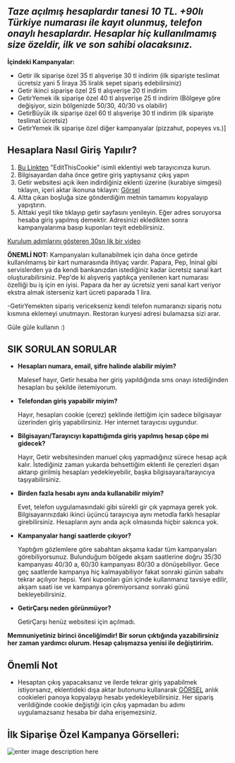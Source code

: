 ## ***Taze açılmış hesaplardır tanesi 10 TL. +90lı Türkiye numarası ile kayıt olunmuş, telefon onaylı hesaplardır. Hesaplar hiç kullanılmamış size özeldir, ilk ve son sahibi olacaksınız.***

  
**İçindeki Kampanyalar:**  

 - Getir ilk siparişe özel 35 tl alışverişe 30 tl indirim (ilk siparişte teslimat ücretsiz yani 5 liraya 35 liralık sepet sipariş edebilirsiniz)  
 - Getir ikinci siparişe özel 25 tl alışverişe 20 tl indirim
 - GetirYemek ilk siparişe özel 40 tl alışverişe 25 tl indirim (Bölgeye göre değişiyor, sizin bölgenizde 50/30, 40/30 vs olabilir)
 - GetirBüyük ilk siparişe özel 60 tl alışverişe 30 tl indirim (ilk siparişte teslimat ücretsiz)
 - GetirYemek ilk siparişe özel diğer kampanyalar (pizzahut, popeyes vs.)]  

 


**Hesaplara Nasıl Giriş Yapılır?** 
-
 1. [Bu Linkten](https://chrome.google.com/webstore/detail/editthiscookie/fngmhnnpilhplaeedifhccceomclgfbg?hl=tr) "EditThisCookie" isimli eklentiyi web tarayıcınıza kurun.  
 2.  Bilgisayardan daha önce getire giriş yaptıysanız çıkış yapın  
 3.  Getir websitesi açık iken indirdiğiniz eklenti üzerine (kurabiye simgesi) tıklayın, içeri aktar ikonuna tıklayın: [Görsel](https://imgur.com/Mhrvr66)  
 4.  Altta çıkan boşluğa size gönderdiğim metnin tamamını kopyalayıp yapıştırın.  
 5. Alttaki yeşil tike tıklayıp getir sayfasını yenileyin. Eğer adres soruyorsa hesaba giriş yapılmış demektir. Adresinizi ekledikten sonra kampanyalarıma basıp kuponları teyit edebilirsiniz.

[Kurulum adımlarını gösteren 30sn lik bir video](https://www.youtube.com/watch?v=y8RkBQxU1o8)


**ÖNEMLİ NOT:** Kampanyaları kullanabilmek için daha önce getirde kullanılmamış bir kart numarasında ihtiyaç vardır. Papara, Pep, İninal gibi servislerden ya da kendi bankanızdan istediğiniz kadar ücretsiz sanal kart oluşturabilirsiniz. Pep'de ki alışveriş yaptıkça yenilenen kart numarası özelliği bu iş için en iyisi. Papara da her ay ücretsiz yeni sanal kart veriyor ekstra almak isterseniz kart ücreti paparada 1 lira.

-GetirYemekten sipariş vericekseniz kendi telefon numaranızı sipariş notu kısmına eklemeyi unutmayın. Restoran kuryesi adresi bulamazsa sizi arar.
  
Güle güle kullanın :) 

**SIK SORULAN SORULAR**
 - 

- **Hesapları numara, email, şifre halinde alabilir miyim?**

	Malesef hayır, Getir hesaba her giriş yapıldığında sms onayı istediğinden hesapları bu şekilde iletemiyorum.
		
- **Telefondan giriş yapabilir miyim?**

	Hayır, hesapları cookie (çerez) şeklinde ilettiğim için sadece bilgisayar üzerinden giriş yapabilirsiniz. Her internet tarayıcısı uygundur.
	
- **Bilgisayarı/Tarayıcıyı kapattığımda giriş yapılmış hesap çöpe mi gidecek?**

	Hayır, Getir websitesinden manuel çıkış yapmadığınız sürece hesap açık kalır. İstediğiniz zaman yukarda behsettiğim eklenti ile çerezleri dışarı aktarıp girilmiş hesapları yedekleyebilir, başka bilgisayara/tarayıcıya taşıyabilirsiniz.
	
- **Birden fazla hesabı aynı anda kullanabilir miyim?**

	Evet, telefon uygulamasındaki gibi sürekli gir çık yapmaya gerek yok. Bilgisayarınızdaki ikinci üçüncü tarayıcıya aynı metodla farklı hesaplar girebilirsiniz. Hesapların aynı anda açık olmasında hiçbir sakınca yok.

- **Kampanyalar hangi saatlerde çıkıyor?**

	Yaptığım gözlemlere göre sabahtan akşama kadar tüm kampanyaları görebiliyorsunuz. Bulunduğum bölgede akşam saatlerine doğru 35/30 kampanyası 40/30 a, 60/30 kampanyası 80/30 a dönüşebiliyor. Gece geç saatlerde kampanya hiç kalmayabiliyor fakat sonraki günün sabahı tekrar açılıyor hepsi. Yani kuponları gün içinde kullanmanız tavsiye edilir, akşam saati ise ve kampanya göremiyorsanız sonraki günü bekleyebilirsiniz.
	
- **GetirÇarşı neden görünmüyor?**

	GetirÇarşı henüz websitesi için açılmadı.
	
 **Memnuniyetiniz birinci önceliğimdir! Bir sorun çıktığında yazabilirsiniz her zaman yardımcı olurum. Hesap çalışmazsa yenisi ile değiştiririm.**
 
 **Önemli Not**
 -
 - Hesaptan çıkış yapacaksanız ve ilerde tekrar giriş yapabilmek istiyorsanız, eklentideki dışa aktar butonunu kullanarak [GÖRSEL](https://imgur.com/a/7rTcuIC) anlık cookieleri panoya kopyalayıp hesabı yedekleyebilirsiniz. Her sipariş verildiğinde cookie değiştiği için çıkış yapmadan bu adımı uygulamazsanız hesaba bir daha erişemezsiniz.
 

## İlk Siparişe Özel Kampanya Görselleri:

![enter image description here](https://i.imgur.com/eoBmccr.jpeg)
